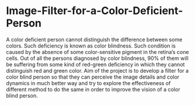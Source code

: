 # Image-Filter-for-a-Color-Deficient-Person
A color deficient person cannot distinguish the difference between some colors. Such deficiency is known as color blindness. Such condition is caused by the absence of some color-sensitive pigment in the retina’s cone cells. Out of all the persons diagnosed by color blindness, 90% of them will be suffering from some kind of red-green deficiency in which they cannot distinguish red and green color. Aim of the project is to develop a filter for a color blind person so that they can perceive the image details and color dynamics in much better way and try to explore the effectiveness of different method to do the same in order to improve the vision of a color blind person. 

